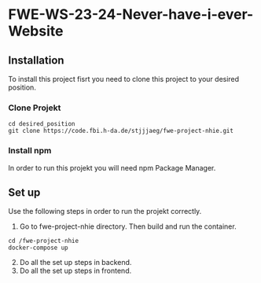# FWE-WS-23-24-Never-have-i-ever-Website


## Installation

To install this project fisrt you need to clone this project to your desired position. 

### Clone Projekt

```
cd desired_position
git clone https://code.fbi.h-da.de/stjjjaeg/fwe-project-nhie.git
```

### Install npm
In order to run this projekt you will need npm Package Manager.

## Set up
Use the following steps in order to run the projekt correctly.

1. Go to fwe-project-nhie directory. Then build and run the container.
```
cd /fwe-project-nhie
docker-compose up
```
2. Do all the set up steps in backend.
3. Do all the set up steps in frontend.

